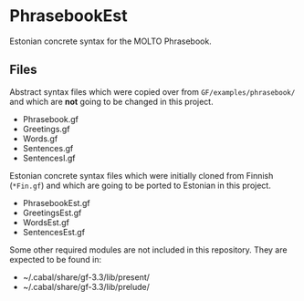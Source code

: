 PhrasebookEst
=============

Estonian concrete syntax for the MOLTO Phrasebook.

Files
-----

Abstract syntax files which were copied over from `GF/examples/phrasebook/` and which
are __not__ going to be changed in this project.

  * Phrasebook.gf
  * Greetings.gf
  * Words.gf
  * Sentences.gf
  * SentencesI.gf

Estonian concrete syntax files which were initially cloned from Finnish (`*Fin.gf`)
and which are going to be ported to Estonian in this project.

  * PhrasebookEst.gf
  * GreetingsEst.gf
  * WordsEst.gf
  * SentencesEst.gf

Some other required modules are not included in this repository.
They are expected to be found in:

  * ~/.cabal/share/gf-3.3/lib/present/
  * ~/.cabal/share/gf-3.3/lib/prelude/
